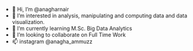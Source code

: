 - 👋 Hi, I’m @anagharnair
- 👀 I’m interested in analysis, manipulating and computing data and data visualization.
- 🌱 I’m currently learning M.Sc. Big Data Analytics
- 💞️ I’m looking to collaborate on Full Time Work
- 📫 instagram @anagha_ammuzz

<!---
anagharnair/anagharnair is a ✨ special ✨ repository because its `README.md` (this file) appears on your GitHub profile.
You can click the Preview link to take a look at your changes.
--->
